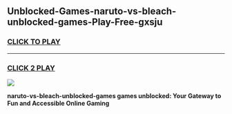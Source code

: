 
## Unblocked-Games-naruto-vs-bleach-unblocked-games-Play-Free-gxsju
<h3>
<a href="https://premium76.site?title=naruto-vs-bleach-unblocked-games&ref=22A">CLICK TO PLAY</a></h3>
<hr>

<h3>
<a href="https://premium76.site?title=naruto-vs-bleach-unblocked-games&ref=22A">CLICK 2 PLAY</a>
  
</h3>

<a href="https://premium76.site?title=naruto-vs-bleach-unblocked-games&ref=22A"><img src="https://clearcache.store/games.png"></a>


**naruto-vs-bleach-unblocked-games games unblocked: Your Gateway to Fun and Accessible Online Gaming**
